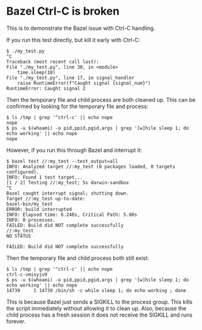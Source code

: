 # Bazel Ctrl-C is broken

This is to demonstrate the Bazel issue with Ctrl-C handling.

If you run this test directly, but kill it early with Ctrl-C:

    $ ./my_test.py
    ^C
    Traceback (most recent call last):
    File "./my_test.py", line 30, in <module>
        time.sleep(10)
    File "./my_test.py", line 17, in signal_handler
        raise RuntimeError(f"Caught signal {signal_num}")
    RuntimeError: Caught signal 2

Then the temporary file and child process are both cleaned up. This can be
confirmed by looking for the temporary file and process:

    $ ls /tmp | grep '^ctrl-c' || echo nope
    nope
    $ ps -u $(whoami) -o pid,ppid,pgid,args | grep '[w]hile sleep 1; do echo working' || echo nope
    nope

However, if you run this through Bazel and interrupt it:

    $ bazel test //:my_test --test_output=all
    INFO: Analyzed target //:my_test (0 packages loaded, 0 targets configured).
    INFO: Found 1 test target...
    [1 / 2] Testing //:my_test; 5s darwin-sandbox
    ^C
    Bazel caught interrupt signal; shutting down.
    Target //:my_test up-to-date:
    bazel-bin/my_test
    ERROR: build interrupted
    INFO: Elapsed time: 6.248s, Critical Path: 5.80s
    INFO: 0 processes.
    FAILED: Build did NOT complete successfully
    //:my_test                                                            NO STATUS

    FAILED: Build did NOT complete successfully

Then the temporary file and child process both still exist:

    $ ls /tmp | grep '^ctrl-c' || echo nope
    ctrl-c-vmixyju9
    $ ps -u $(whoami) -o pid,ppid,pgid,args | grep '[w]hile sleep 1; do echo working' || echo nope
    14739     1 14739 /bin/sh -c while sleep 1; do echo working ; done

This is because Bazel just sends a SIGKILL to the process group. This kills the
script immediately without allowing it to clean up. Also, because the child
process has a fresh session it does not receive the SIGKILL and runs forever.
